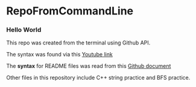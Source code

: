 # RepoFromCommandLine
### Hello World

This repo was created from the terminal using Github API. 

The syntax was found via this [Youtube link](https://www.youtube.com/watch?v=6xmFp4_U9-A&ab_channel=SteveGriffith-Prof3ssorSt3v3)

The **syntax** for README files was read from this [Github document](https://www.youtube.com/watch?v=6xmFp4_U9-A&ab_channel=SteveGriffith-Prof3ssorSt3v3)

Other files in this repository include C++ string practice and BFS practice.
